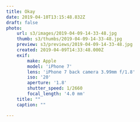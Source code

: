 ```yaml
---
title: Okay
date: 2019-04-10T13:15:48.832Z
draft: false
photo:
    url: s3/images/2019-04-09-14-33-48.jpg
    thumb: s3/thumbs/2019-04-09-14-33-48.jpg
    preview: s3/previews/2019-04-09-14-33-48.jpg
    created: 2019-04-09T14:33:48.000Z
    exif:
        make: Apple
        model: 'iPhone 7'
        lens: 'iPhone 7 back camera 3.99mm f/1.8'
        iso: '20'
        aperture: '1.8'
        shutter_speed: 1/2660
        focal_length: '4.0 mm'
    title: ""
    caption: ""

---
```

